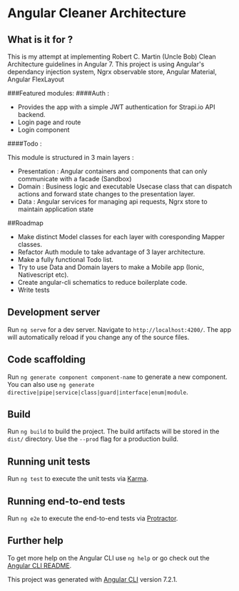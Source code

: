 # Angular Cleaner Architecture
## What is it for ?


This is my attempt at implementing Robert C. Martin (Uncle Bob) Clean Architecture guidelines in Angular 7.
 This project is using Angular's dependancy injection system, Ngrx observable store, Angular Material, Angular FlexLayout

###Featured modules:
####Auth : 
- Provides the app with a simple JWT authentication for Strapi.io API backend.
- Login page and route
- Login component

####Todo :

This module is structured in 3 main layers : 
- Presentation : Angular containers and components that can only communicate with a facade (Sandbox)
- Domain : Business logic and executable Usecase class that can dispatch actions and forward state changes to the presentation layer.
- Data : Angular services for managing api requests, Ngrx store to maintain application state

##Roadmap

- Make distinct Model classes for each layer with coresponding Mapper classes.
- Refactor Auth module to take advantage of 3 layer architecture.
- Make a fully functional Todo list.
- Try to use Data and Domain layers to make a Mobile app (Ionic, Nativescript etc).
- Create angular-cli schematics to reduce boilerplate code.
- Write tests

## Development server

Run `ng serve` for a dev server. Navigate to `http://localhost:4200/`. The app will automatically reload if you change any of the source files.

## Code scaffolding

Run `ng generate component component-name` to generate a new component. You can also use `ng generate directive|pipe|service|class|guard|interface|enum|module`.

## Build

Run `ng build` to build the project. The build artifacts will be stored in the `dist/` directory. Use the `--prod` flag for a production build.

## Running unit tests

Run `ng test` to execute the unit tests via [Karma](https://karma-runner.github.io).

## Running end-to-end tests

Run `ng e2e` to execute the end-to-end tests via [Protractor](http://www.protractortest.org/).

## Further help

To get more help on the Angular CLI use `ng help` or go check out the [Angular CLI README](https://github.com/angular/angular-cli/blob/master/README.md).

This project was generated with [Angular CLI](https://github.com/angular/angular-cli) version 7.2.1.
